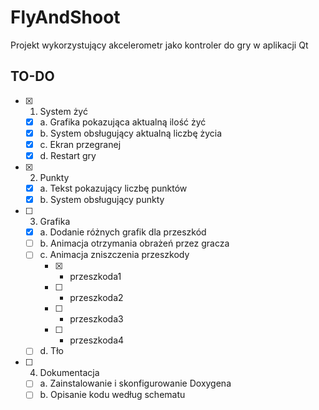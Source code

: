# FlyAndShoot
 Projekt wykorzystujący akcelerometr jako kontroler do gry w aplikacji Qt

## TO-DO
- [x] 1. System żyć
    - [x] a. Grafika pokazująca aktualną ilość żyć
    - [x] b. System obsługujący aktualną liczbę życia
    - [x] c. Ekran przegranej
    - [x] d. Restart gry
- [x] 2. Punkty
    - [x] a. Tekst pokazujący liczbę punktów
    - [x] b. System obsługujący punkty
- [ ] 3. Grafika
    - [x] a. Dodanie różnych grafik dla przeszkód
    - [ ] b. Animacja otrzymania obrażeń przez gracza
    - [ ] c. Animacja zniszczenia przeszkody
        - [x] - przeszkoda1
        - [ ] - przeszkoda2
        - [ ] - przeszkoda3
        - [ ] - przeszkoda4
    - [ ] d. Tło 
- [ ] 4. Dokumentacja
    - [ ] a. Zainstalowanie i skonfigurowanie Doxygena
    - [ ] b. Opisanie kodu według schematu
